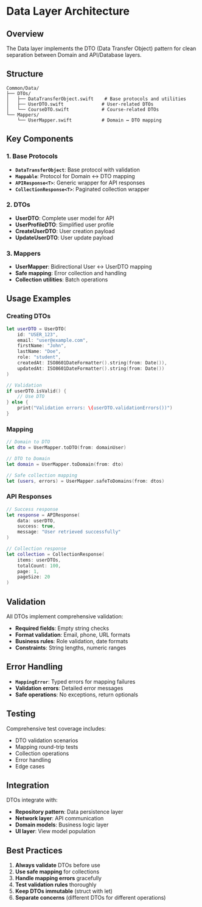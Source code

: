 # Data Layer Architecture

## Overview

The Data layer implements the DTO (Data Transfer Object) pattern for clean separation between Domain and API/Database layers.

## Structure

```
Common/Data/
├── DTOs/
│   ├── DataTransferObject.swift    # Base protocols and utilities
│   ├── UserDTO.swift              # User-related DTOs
│   └── CourseDTO.swift            # Course-related DTOs
└── Mappers/
    └── UserMapper.swift           # Domain ↔ DTO mapping
```

## Key Components

### 1. Base Protocols

- **`DataTransferObject`**: Base protocol with validation
- **`Mappable`**: Protocol for Domain ↔ DTO mapping
- **`APIResponse<T>`**: Generic wrapper for API responses
- **`CollectionResponse<T>`**: Paginated collection wrapper

### 2. DTOs

- **UserDTO**: Complete user model for API
- **UserProfileDTO**: Simplified user profile
- **CreateUserDTO**: User creation payload
- **UpdateUserDTO**: User update payload

### 3. Mappers

- **UserMapper**: Bidirectional User ↔ UserDTO mapping
- **Safe mapping**: Error collection and handling
- **Collection utilities**: Batch operations

## Usage Examples

### Creating DTOs

```swift
let userDTO = UserDTO(
    id: "USER_123",
    email: "user@example.com",
    firstName: "John",
    lastName: "Doe",
    role: "student",
    createdAt: ISO8601DateFormatter().string(from: Date()),
    updatedAt: ISO8601DateFormatter().string(from: Date())
)

// Validation
if userDTO.isValid() {
    // Use DTO
} else {
    print("Validation errors: \(userDTO.validationErrors())")
}
```

### Mapping

```swift
// Domain to DTO
let dto = UserMapper.toDTO(from: domainUser)

// DTO to Domain
let domain = UserMapper.toDomain(from: dto)

// Safe collection mapping
let (users, errors) = UserMapper.safeToDomains(from: dtos)
```

### API Responses

```swift
// Success response
let response = APIResponse(
    data: userDTO,
    success: true,
    message: "User retrieved successfully"
)

// Collection response
let collection = CollectionResponse(
    items: userDTOs,
    totalCount: 100,
    page: 1,
    pageSize: 20
)
```

## Validation

All DTOs implement comprehensive validation:

- **Required fields**: Empty string checks
- **Format validation**: Email, phone, URL formats
- **Business rules**: Role validation, date formats
- **Constraints**: String lengths, numeric ranges

## Error Handling

- **`MappingError`**: Typed errors for mapping failures
- **Validation errors**: Detailed error messages
- **Safe operations**: No exceptions, return optionals

## Testing

Comprehensive test coverage includes:

- DTO validation scenarios
- Mapping round-trip tests
- Collection operations
- Error handling
- Edge cases

## Integration

DTOs integrate with:

- **Repository pattern**: Data persistence layer
- **Network layer**: API communication
- **Domain models**: Business logic layer
- **UI layer**: View model population

## Best Practices

1. **Always validate** DTOs before use
2. **Use safe mapping** for collections
3. **Handle mapping errors** gracefully
4. **Test validation rules** thoroughly
5. **Keep DTOs immutable** (struct with let)
6. **Separate concerns** (different DTOs for different operations) 
